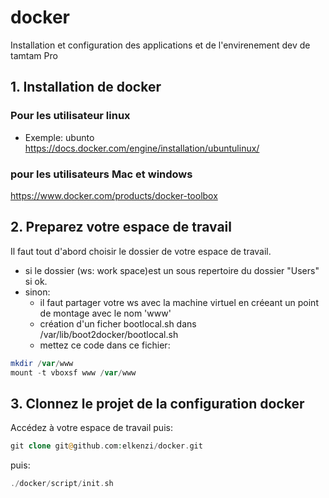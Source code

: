 # docker
Installation et configuration des applications et de l'envirenement dev de tamtam Pro

## 1. Installation de docker

### Pour les utilisateur linux
- Exemple: ubunto
https://docs.docker.com/engine/installation/ubuntulinux/

### pour les utilisateurs Mac et windows
https://www.docker.com/products/docker-toolbox

## 2. Preparez votre espace de travail

Il faut tout d'abord choisir le dossier de votre espace de travail.
- si le dossier (ws: work space)est un sous repertoire du dossier "Users" si ok.
- sinon:
  - il faut partager votre ws avec la machine virtuel en créeant un point de montage avec le nom 'www'
  - création d'un ficher bootlocal.sh dans /var/lib/boot2docker/bootlocal.sh
  - mettez ce code dans ce fichier:
```php
mkdir /var/www
mount -t vboxsf www /var/www
```

## 3. Clonnez le projet de la configuration docker

Accédez à votre espace de travail puis:

```php
git clone git@github.com:elkenzi/docker.git
```

puis:

```php
./docker/script/init.sh
```

